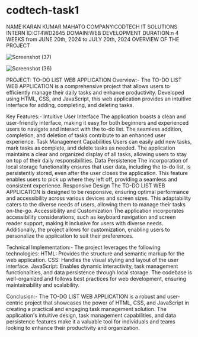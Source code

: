 # codtech-task1
NAME:KARAN KUMAR MAHATO
COMPANY:CODTECH IT SOLUTIONS
INTERN ID:CT4WD2645
DOMAIN:WEB DEVELOPMENT
DURATION:n 4 WEEKS from JUNE 20th, 2024 to JULY 20th, 2024
OVERVIEW OF THE PROJECT

![Screenshot (37)](https://github.com/engineergyaan/codtech-task1/assets/174811640/f3798e4b-32e6-4b30-8e75-0d5d88b3b1eb)

![Screenshot (36)](https://github.com/engineergyaan/codtech-task1/assets/174811640/25f8c20f-df6e-4bfb-b8f4-149a595611fa)

PROJECT: TO-DO LIST WEB APPLICATION
Overview:-
The TO-DO LIST WEB APPLICATION is a comprehensive project that allows users to efficiently manage their daily tasks and enhance productivity. Developed using HTML, CSS, and JavaScript, this web application provides an intuitive interface for adding, completing, and deleting tasks.


Key Features:-
Intuitive User Interface
The application boasts a clean and user-friendly interface, making it easy for both beginners and experienced users to navigate and interact with the to-do list. The seamless addition, completion, and deletion of tasks contribute to an enhanced user experience.
Task Management Capabilities
Users can easily add new tasks, mark tasks as complete, and delete tasks as needed. The application maintains a clear and organized display of all tasks, allowing users to stay on top of their daily responsibilities.
Data Persistence
The incorporation of local storage functionality ensures that user data, including the to-do list, is persistently stored, even after the user closes the application. This feature enables users to pick up where they left off, providing a seamless and consistent experience.
Responsive Design
The TO-DO LIST WEB APPLICATION is designed to be responsive, ensuring optimal performance and accessibility across various devices and screen sizes. This adaptability caters to the diverse needs of users, allowing them to manage their tasks on-the-go.
Accessibility and Customization
The application incorporates accessibility considerations, such as keyboard navigation and screen reader support, making it inclusive for users with diverse needs. Additionally, the project allows for customization, enabling users to personalize the application to suit their preferences.


Technical Implementation:-
The project leverages the following technologies:
HTML: Provides the structure and semantic markup for the web application.
CSS: Handles the visual styling and layout of the user interface.
JavaScript: Enables dynamic interactivity, task management functionalities, and data persistence through local storage.
The codebase is well-organized and follows best practices for web development, ensuring maintainability and scalability.


Conclusion:-
The TO-DO LIST WEB APPLICATION is a robust and user-centric project that showcases the power of HTML, CSS, and JavaScript in creating a practical and engaging task management solution. The application's intuitive design, task management capabilities, and data persistence features make it a valuable tool for individuals and teams looking to enhance their productivity and organization.
